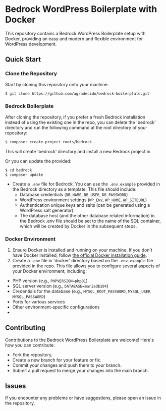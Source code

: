 # Bedrock WordPress Boilerplate with Docker

This repository contains a Bedrock WordPress Boilerplate setup with Docker, providing an easy and modern and flexible environment for WordPress development.

## Quick Start

### Clone the Repository

Start by cloning this repository onto your machine:

```bash
$ git clone https://github.com/agradecido/bedrock-boilerplate.git
```
### Bedrock Boilerplate

After cloning the repository, if you prefer a fresh Bedrock installation instead of using the existing one in the repo, you can delete the 'bedrock' directory and run the following command at the root directory of your repository:

```bash
$ composer create-project roots/bedrock
```

This will create 'bedrock' directory and install a new Bedrock project in.

Or you can update the provided:

```bash
$ cd bedrock
$ composer update
```

- Create a `.env` file for Bedrock. You can use the `.env.example` provided in the Bedrock directory as a template. This file should include:
  - Database credentials (`DB_NAME`, `DB_USER`, `DB_PASSWORD`)
  - WordPress environment settings (`WP_ENV`, `WP_HOME`, `WP_SITEURL`)
  - Authentication unique keys and salts (can be generated using a WordPress salt generator)
  - The database host (and the other database related information) in the Bedrock .env file should be set to the name of the SQL container, which will be created by Docker in the subsequent steps.

### Docker Environment

1. Ensure Docker is installed and running on your machine. If you don't have Docker installed, follow [the official Docker installation guide](https://docs.docker.com/engine/install/).
2. Create a `.env` file in 'docker' directory based on the `.env.example` file provided in the repo. This file allows you to configure several aspects of your Docker environment, including:
  - PHP version (e.g., `PHPVERSION=php81`)
  - SQL server version (e.g., `DATABASE=mariadb104`)
  - Credentials for the database (e.g., `MYSQL_ROOT_PASSWORD`, `MYSQL_USER`, `MYSQL_PASSWORD`)
  - Ports for various services
  - Other environment-specific configurations
  - 
## Contributing

Contributions to the Bedrock WordPress Boilerplate are welcome! Here's how you can contribute:

- Fork the repository.
- Create a new branch for your feature or fix.
- Commit your changes and push them to your branch.
- Submit a pull request to merge your changes into the main branch.

## Issues

If you encounter any problems or have suggestions, please open an issue in the repository.
